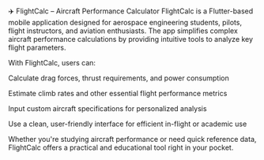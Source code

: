 ✈️ FlightCalc – Aircraft Performance Calculator
FlightCalc is a Flutter-based mobile application designed for aerospace engineering students, pilots, flight instructors, and aviation enthusiasts. The app simplifies complex aircraft performance calculations by providing intuitive tools to analyze key flight parameters.

With FlightCalc, users can:

Calculate drag forces, thrust requirements, and power consumption

Estimate climb rates and other essential flight performance metrics

Input custom aircraft specifications for personalized analysis

Use a clean, user-friendly interface for efficient in-flight or academic use

Whether you're studying aircraft performance or need quick reference data, FlightCalc offers a practical and educational tool right in your pocket.
